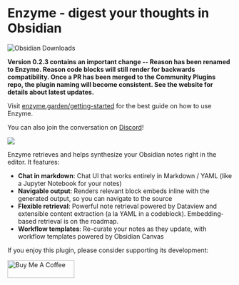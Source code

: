# Enzyme - digest your thoughts in Obsidian

![Obsidian Downloads](https://img.shields.io/badge/dynamic/json?logo=obsidian&color=%23483699&label=downloads&query=%24%5B%22reason%22%5D.downloads&url=https%3A%2F%2Fraw.githubusercontent.com%2Fobsidianmd%2Fobsidian-releases%2Fmaster%2Fcommunity-plugin-stats.json&style=for-the-badge)

**Version 0.2.3 contains an important change -- Reason has been renamed to Enzyme. Reason code blocks will still render for backwards compatibility. Once a PR has been merged to the Community Plugins repo, the plugin naming will become consistent. See the website for details about latest updates.**

Visit [enzyme.garden/getting-started](https://www.enzyme.garden/getting-started) for the best guide on how to use Enzyme.

You can also join the conversation on [Discord](https://discord.gg/UmShHCmh)!

![](enzyme_synthesis.gif)

Enzyme retrieves and helps synthesize your Obsidian notes right in the editor. It features:

- **Chat in markdown**: Chat UI that works entirely in Markdown / YAML (like a Jupyter Notebook for your notes)
- **Navigable output**: Renders relevant block embeds inline with the generated output, so you can navigate to the source
- **Flexible retrieval**: Powerful note retrieval powered by Dataview and extensible content extraction (a la YAML in a codeblock). Embedding-based retrieval is on the roadmap.
- **Workflow templates**: Re-curate your notes as they update, with workflow templates powered by Obsidian Canvas

If you enjoy this plugin, please consider supporting its development:

<a href="https://www.buymeacoffee.com/jpham" target="_blank"><img src="https://cdn.buymeacoffee.com/buttons/v2/default-yellow.png" alt="Buy Me A Coffee" style="height: 40px !important;width: 150px !important;" ></a>

